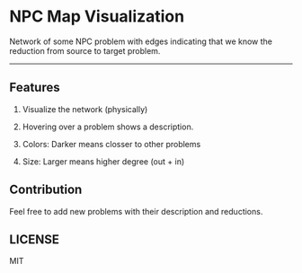 # NPC Map Visualization

Network of some NPC problem with edges indicating that we know the reduction from source to target problem.

---

## Features

1. Visualize the network (physically)

2. Hovering over a problem shows a description.

3. Colors: Darker means closser to other problems

4. Size: Larger means higher degree (out + in)

## Contribution

Feel free to add new problems with their description and reductions.

## LICENSE

MIT

